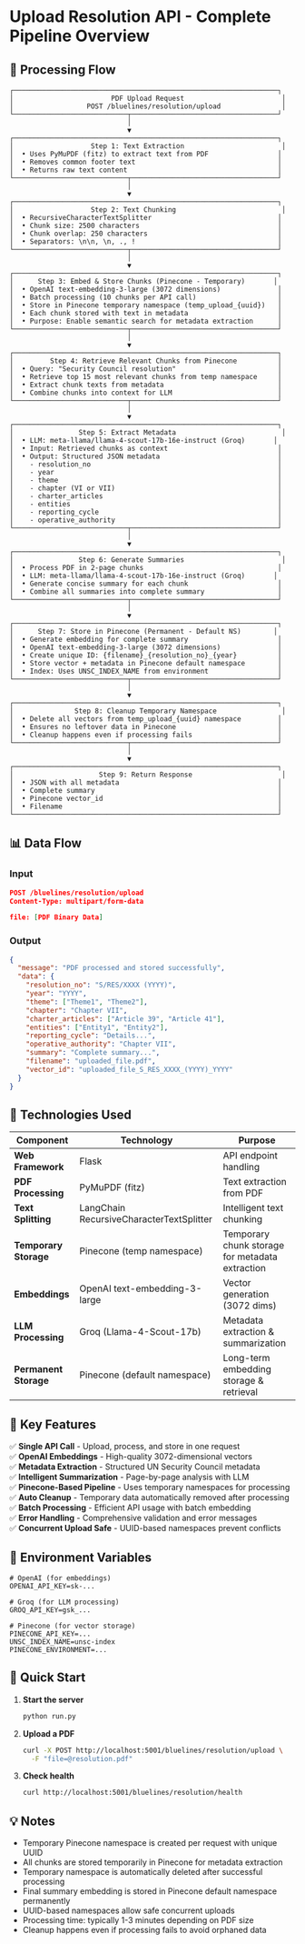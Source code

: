 # Upload Resolution API - Complete Pipeline Overview

## 🔄 Processing Flow

```
┌─────────────────────────────────────────────────────────────────┐
│                        PDF Upload Request                        │
│                  POST /bluelines/resolution/upload               │
└────────────────────────────┬────────────────────────────────────┘
                             │
                             ▼
┌─────────────────────────────────────────────────────────────────┐
│                   Step 1: Text Extraction                        │
│  • Uses PyMuPDF (fitz) to extract text from PDF                 │
│  • Removes common footer text                                   │
│  • Returns raw text content                                     │
└────────────────────────────┬────────────────────────────────────┘
                             │
                             ▼
┌─────────────────────────────────────────────────────────────────┐
│                   Step 2: Text Chunking                          │
│  • RecursiveCharacterTextSplitter                               │
│  • Chunk size: 2500 characters                                  │
│  • Chunk overlap: 250 characters                                │
│  • Separators: \n\n, \n, ., !                                   │
└────────────────────────────┬────────────────────────────────────┘
                             │
                             ▼
┌─────────────────────────────────────────────────────────────────┐
│      Step 3: Embed & Store Chunks (Pinecone - Temporary)       │
│  • OpenAI text-embedding-3-large (3072 dimensions)              │
│  • Batch processing (10 chunks per API call)                    │
│  • Store in Pinecone temporary namespace (temp_upload_{uuid})   │
│  • Each chunk stored with text in metadata                      │
│  • Purpose: Enable semantic search for metadata extraction      │
└────────────────────────────┬────────────────────────────────────┘
                             │
                             ▼
┌─────────────────────────────────────────────────────────────────┐
│         Step 4: Retrieve Relevant Chunks from Pinecone          │
│  • Query: "Security Council resolution"                         │
│  • Retrieve top 15 most relevant chunks from temp namespace     │
│  • Extract chunk texts from metadata                            │
│  • Combine chunks into context for LLM                          │
└────────────────────────────┬────────────────────────────────────┘
                             │
                             ▼
┌─────────────────────────────────────────────────────────────────┐
│                Step 5: Extract Metadata                          │
│  • LLM: meta-llama/llama-4-scout-17b-16e-instruct (Groq)       │
│  • Input: Retrieved chunks as context                           │
│  • Output: Structured JSON metadata                             │
│    - resolution_no                                              │
│    - year                                                       │
│    - theme                                                      │
│    - chapter (VI or VII)                                        │
│    - charter_articles                                           │
│    - entities                                                   │
│    - reporting_cycle                                            │
│    - operative_authority                                        │
└────────────────────────────┬────────────────────────────────────┘
                             │
                             ▼
┌─────────────────────────────────────────────────────────────────┐
│                Step 6: Generate Summaries                        │
│  • Process PDF in 2-page chunks                                 │
│  • LLM: meta-llama/llama-4-scout-17b-16e-instruct (Groq)       │
│  • Generate concise summary for each chunk                      │
│  • Combine all summaries into complete summary                  │
└────────────────────────────┬────────────────────────────────────┘
                             │
                             ▼
┌─────────────────────────────────────────────────────────────────┐
│      Step 7: Store in Pinecone (Permanent - Default NS)        │
│  • Generate embedding for complete summary                      │
│  • OpenAI text-embedding-3-large (3072 dimensions)              │
│  • Create unique ID: {filename}_{resolution_no}_{year}          │
│  • Store vector + metadata in Pinecone default namespace        │
│  • Index: Uses UNSC_INDEX_NAME from environment                 │
└────────────────────────────┬────────────────────────────────────┘
                             │
                             ▼
┌─────────────────────────────────────────────────────────────────┐
│               Step 8: Cleanup Temporary Namespace                │
│  • Delete all vectors from temp_upload_{uuid} namespace         │
│  • Ensures no leftover data in Pinecone                         │
│  • Cleanup happens even if processing fails                     │
└────────────────────────────┬────────────────────────────────────┘
                             │
                             ▼
┌─────────────────────────────────────────────────────────────────┐
│                     Step 9: Return Response                      │
│  • JSON with all metadata                                       │
│  • Complete summary                                             │
│  • Pinecone vector_id                                           │
│  • Filename                                                     │
└─────────────────────────────────────────────────────────────────┘
```

## 📊 Data Flow

### Input
```json
POST /bluelines/resolution/upload
Content-Type: multipart/form-data

file: [PDF Binary Data]
```

### Output
```json
{
  "message": "PDF processed and stored successfully",
  "data": {
    "resolution_no": "S/RES/XXXX (YYYY)",
    "year": "YYYY",
    "theme": ["Theme1", "Theme2"],
    "chapter": "Chapter VII",
    "charter_articles": ["Article 39", "Article 41"],
    "entities": ["Entity1", "Entity2"],
    "reporting_cycle": "Details...",
    "operative_authority": "Chapter VII",
    "summary": "Complete summary...",
    "filename": "uploaded_file.pdf",
    "vector_id": "uploaded_file_S_RES_XXXX_(YYYY)_YYYY"
  }
}
```

## 🔧 Technologies Used

| Component | Technology | Purpose |
|-----------|-----------|---------|
| **Web Framework** | Flask | API endpoint handling |
| **PDF Processing** | PyMuPDF (fitz) | Text extraction from PDF |
| **Text Splitting** | LangChain RecursiveCharacterTextSplitter | Intelligent text chunking |
| **Temporary Storage** | Pinecone (temp namespace) | Temporary chunk storage for metadata extraction |
| **Embeddings** | OpenAI text-embedding-3-large | Vector generation (3072 dims) |
| **LLM Processing** | Groq (Llama-4-Scout-17b) | Metadata extraction & summarization |
| **Permanent Storage** | Pinecone (default namespace) | Long-term embedding storage & retrieval |

## 🎯 Key Features

✅ **Single API Call** - Upload, process, and store in one request  
✅ **OpenAI Embeddings** - High-quality 3072-dimensional vectors  
✅ **Metadata Extraction** - Structured UN Security Council metadata  
✅ **Intelligent Summarization** - Page-by-page analysis with LLM  
✅ **Pinecone-Based Pipeline** - Uses temporary namespaces for processing  
✅ **Auto Cleanup** - Temporary data automatically removed after processing  
✅ **Batch Processing** - Efficient API usage with batch embedding  
✅ **Error Handling** - Comprehensive validation and error messages  
✅ **Concurrent Upload Safe** - UUID-based namespaces prevent conflicts  

## 🔑 Environment Variables

```env
# OpenAI (for embeddings)
OPENAI_API_KEY=sk-...

# Groq (for LLM processing)
GROQ_API_KEY=gsk_...

# Pinecone (for vector storage)
PINECONE_API_KEY=...
UNSC_INDEX_NAME=unsc-index
PINECONE_ENVIRONMENT=...
```

## 🚀 Quick Start

1. **Start the server**
   ```bash
   python run.py
   ```

2. **Upload a PDF**
   ```bash
   curl -X POST http://localhost:5001/bluelines/resolution/upload \
     -F "file=@resolution.pdf"
   ```

3. **Check health**
   ```bash
   curl http://localhost:5001/bluelines/resolution/health
   ```

## 💡 Notes

- Temporary Pinecone namespace is created per request with unique UUID
- All chunks are stored temporarily in Pinecone for metadata extraction
- Temporary namespace is automatically deleted after successful processing
- Final summary embedding is stored in Pinecone default namespace permanently
- UUID-based namespaces allow safe concurrent uploads
- Processing time: typically 1-3 minutes depending on PDF size
- Cleanup happens even if processing fails to avoid orphaned data

